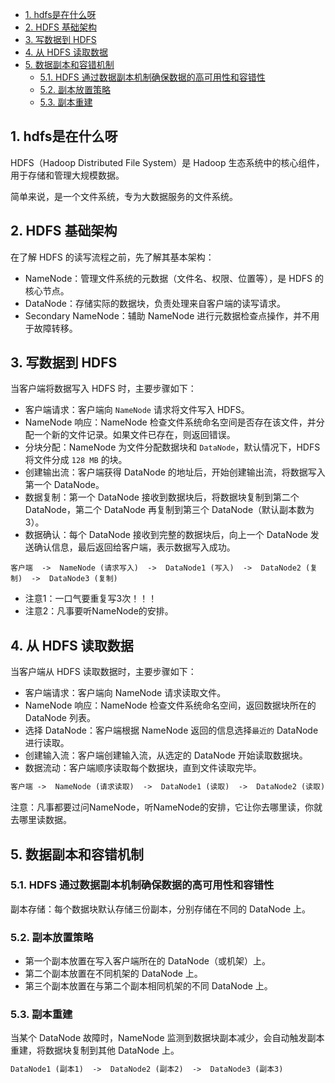 <!-- TOC -->
  * [1. hdfs是在什么呀](#1-hdfs是在什么呀)
  * [2. HDFS 基础架构](#2-hdfs-基础架构)
  * [3. 写数据到 HDFS](#3-写数据到-hdfs)
  * [4. 从 HDFS 读取数据](#4-从-hdfs-读取数据)
  * [5. 数据副本和容错机制](#5-数据副本和容错机制)
    * [5.1. HDFS 通过数据副本机制确保数据的高可用性和容错性](#51-hdfs-通过数据副本机制确保数据的高可用性和容错性)
    * [5.2. 副本放置策略](#52-副本放置策略)
    * [5.3. 副本重建](#53-副本重建)
<!-- TOC -->

## 1. hdfs是在什么呀

HDFS（Hadoop Distributed File System）是 Hadoop 生态系统中的核心组件，用于存储和管理大规模数据。

简单来说，是一个文件系统，专为大数据服务的文件系统。

## 2. HDFS 基础架构

在了解 HDFS 的读写流程之前，先了解其基本架构：

* NameNode：管理文件系统的元数据（文件名、权限、位置等），是 HDFS 的核心节点。
* DataNode：存储实际的数据块，负责处理来自客户端的读写请求。
* Secondary NameNode：辅助 NameNode 进行元数据检查点操作，并不用于故障转移。

## 3. 写数据到 HDFS

当客户端将数据写入 HDFS 时，主要步骤如下：

* 客户端请求：客户端向 `NameNode` 请求将文件写入 HDFS。
* NameNode 响应：NameNode 检查文件系统命名空间是否存在该文件，并分配一个新的文件记录。如果文件已存在，则返回错误。
* 分块分配：NameNode 为文件分配数据块和 `DataNode`，默认情况下，HDFS 将文件分成 `128 MB` 的块。
* 创建输出流：客户端获得 DataNode 的地址后，开始创建输出流，将数据写入第一个 DataNode。
* 数据复制：第一个 DataNode 接收到数据块后，将数据块复制到第二个 DataNode，第二个 DataNode 再复制到第三个 DataNode（默认副本数为
  3）。
* 数据确认：每个 DataNode 接收到完整的数据块后，向上一个 DataNode 发送确认信息，最后返回给客户端，表示数据写入成功。

```text
客户端  ->  NameNode (请求写入)  ->  DataNode1 (写入)  ->  DataNode2 (复制)  ->  DataNode3 (复制)
```

* 注意1：一口气要重复写3次！！！
* 注意2：凡事要听NameNode的安排。

## 4. 从 HDFS 读取数据

当客户端从 HDFS 读取数据时，主要步骤如下：

* 客户端请求：客户端向 NameNode 请求读取文件。
* NameNode 响应：NameNode 检查文件系统命名空间，返回数据块所在的 DataNode 列表。
* 选择 DataNode：客户端根据 NameNode 返回的信息选择`最近的` DataNode 进行读取。
* 创建输入流：客户端创建输入流，从选定的 DataNode 开始读取数据块。
* 数据流动：客户端顺序读取每个数据块，直到文件读取完毕。

```markdown
客户端 ->  NameNode (请求读取)  ->  DataNode1 (读取)  ->  DataNode2 (读取)  ->  DataNode3 (读取)
```

注意：凡事都要过问NameNode，听NameNode的安排，它让你去哪里读，你就去哪里读数据。

## 5. 数据副本和容错机制

### 5.1. HDFS 通过数据副本机制确保数据的高可用性和容错性

副本存储：每个数据块默认存储三份副本，分别存储在不同的 DataNode 上。

### 5.2. 副本放置策略

* 第一个副本放置在写入客户端所在的 DataNode（或机架）上。
* 第二个副本放置在不同机架的 DataNode 上。
* 第三个副本放置在与第二个副本相同机架的不同 DataNode 上。

### 5.3. 副本重建

当某个 DataNode 故障时，NameNode 监测到数据块副本减少，会自动触发副本重建，将数据块复制到其他 DataNode 上。

```markdown
DataNode1 (副本1)  ->  DataNode2 (副本2)  ->  DataNode3 (副本3)
```
